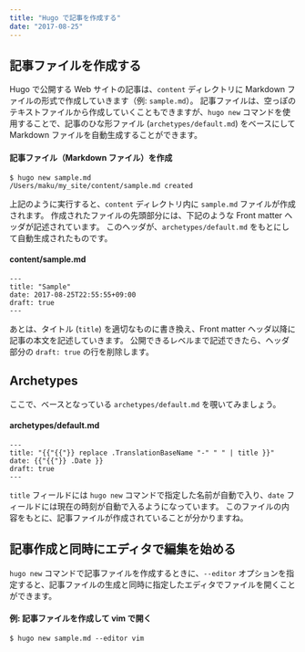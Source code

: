 ```yaml
---
title: "Hugo で記事を作成する"
date: "2017-08-25"
---
```


記事ファイルを作成する
----

Hugo で公開する Web サイトの記事は、`content` ディレクトリに Markdown ファイルの形式で作成していきます（例: `sample.md`）。
記事ファイルは、空っぽのテキストファイルから作成していくこともできますが、`hugo new` コマンドを使用することで、記事のひな形ファイル (`archetypes/default.md`) をベースにして Markdown ファイルを自動生成することができます。


#### 記事ファイル（Markdown ファイル）を作成

~~~
$ hugo new sample.md
/Users/maku/my_site/content/sample.md created
~~~

上記のように実行すると、`content` ディレクトリ内に `sample.md` ファイルが作成されます。
作成されたファイルの先頭部分には、下記のような Front matter ヘッダが記述されています。
このヘッダが、`archetypes/default.md` をもとにして自動生成されたものです。

#### content/sample.md

~~~
---
title: "Sample"
date: 2017-08-25T22:55:55+09:00
draft: true
---
~~~

あとは、タイトル (`title`) を適切なものに書き換え、Front matter ヘッダ以降に記事の本文を記述していきます。
公開できるレベルまで記述できたら、ヘッダ部分の `draft: true` の行を削除します。


Archetypes
----

ここで、ベースとなっている `archetypes/default.md` を覗いてみましょう。

#### archetypes/default.md

~~~
---
title: "{{"{{"}} replace .TranslationBaseName "-" " " | title }}"
date: {{"{{"}} .Date }}
draft: true
---
~~~

`title` フィールドには `hugo new` コマンドで指定した名前が自動で入り、`date` フィールドには現在の時刻が自動で入るようになっています。
このファイルの内容をもとに、記事ファイルが作成されていることが分かりますね。


記事作成と同時にエディタで編集を始める
----

`hugo new` コマンドで記事ファイルを作成するときに、`--editor` オプションを指定すると、記事ファイルの生成と同時に指定したエディタでファイルを開くことができます。

#### 例: 記事ファイルを作成して vim で開く

~~~
$ hugo new sample.md --editor vim
~~~


